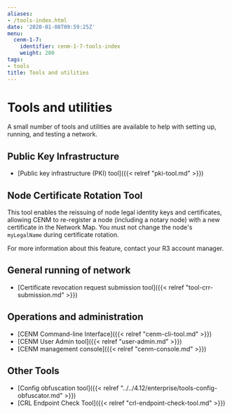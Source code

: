 ```yaml
---
aliases:
- /tools-index.html
date: '2020-01-08T09:59:25Z'
menu:
  cenm-1-7:
    identifier: cenm-1-7-tools-index
    weight: 280
tags:
- tools
title: Tools and utilities
---
```


# Tools and utilities

A small number of tools and utilities are available to help with setting up, running, and testing a network.

## Public Key Infrastructure

* [Public key infrastructure (PKI) tool]({{< relref "pki-tool.md" >}})

## Node Certificate Rotation Tool

This tool enables the reissuing of node legal identity keys and certificates, allowing CENM to re-register a node (including a notary node) with a new certificate in the Network Map. You must not change the node's `myLegalName` during certificate rotation.

For more information about this feature, contact your R3 account manager.

## General running of network

* [Certificate revocation request submission tool]({{< relref "tool-crr-submission.md" >}})

## Operations and administration

* [CENM Command-line Interface]({{< relref "cenm-cli-tool.md" >}})
* [CENM User Admin tool]({{< relref "user-admin.md" >}})
* [CENM management console]({{< relref "cenm-console.md" >}})

## Other Tools

* [Config obfuscation tool]({{< relref "../../4.12/enterprise/tools-config-obfuscator.md" >}})
* [CRL Endpoint Check Tool]({{< relref "crl-endpoint-check-tool.md" >}})
